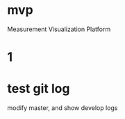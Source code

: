 # mvp
Measurement Visualization Platform

# 1

# test git log

modify master, and show develop logs
